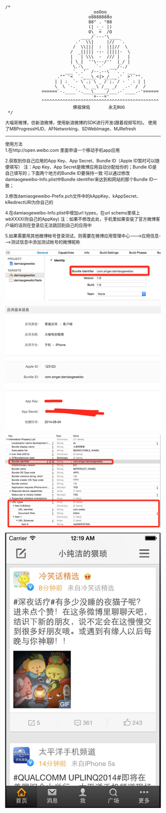 <pre>
/*
                                 _ooOoo_
                                o8888888o
                                88" . "88
                                (| -_- |)
                                O\  =  /O
                             ____/`---'\____
                           .'  \\|     |//  `.
                          /  \\|||  :  |||//  \
                         /  _||||| -:- |||||-  \
                         |   | \\\  -  /// |   |
                         | \_|  ''\---/''  |_/ |
                          \.-\__   `-`  ___/-./
                       ___`. .'  /--.--\  `. . ___
                    ."" '<  `.___\_<|>_/___.'  >' "".
                   | | :  `- \`.;`\ _ /`;.`/ - ` : | |
                   \  \ `-.   \_ __\ /__ _/   .-` /  /
              ======`-.____`-.___\_____/___.-`____.-'======
                                 `=---='
              ^^^^^^^^^^^^^^^^^^^^^^^^^^^^^^^^^^^^^^^^^^^^^
                          佛祖保佑       永无BUG
 */
</pre>
大喵哥微博，仿新浪微博，使用新浪微博的SDK进行开发(跟着视频写的)。
使用了MBProgressHUD、AFNetworking、SDWebImage、MJRefresh
***

使用方法<br/>
1.在http://open.weibo.com 里面申请一个移动手机app应用

2.获取到你自己应用的App Key、App Secret、Bundle ID（Apple ID暂时可以随便填写）
注：App Key、App Secret是微博应用自动分配给你的；Bundle ID是自己填写的；下面两个地方的Bundle ID要保持一致
可以通过修改damiaogeweibo-Info.plist中Bundle identifier来达到和网站的那个Bundle ID一致；

3.修改damiaogeweibo-Prefix.pch文件中的kAppKey、kAppSecret、kRedirectURI为你自己的

4.在damiaogeweibo-Info.plist中增加url types，在url schems里填上wbXXXX(你自己的AppKey)
注：如果不修改此处，手机里如果安装了官方微博客户端的话则在登录后无法跳回到自己的应用中

5.如果需要用其他微博帐号登录测试，则需要在微博应用管理中心--->应用信息--->测试信息中添加测试帐号的微博昵称





![alt Home](https://raw.githubusercontent.com/singer1026/damiaogeweibo/master/Screens/a.png)

![alt Home](https://raw.githubusercontent.com/singer1026/damiaogeweibo/master/Screens/b.png)

![alt Home](https://raw.githubusercontent.com/singer1026/damiaogeweibo/master/Screens/c.png)

![alt Home](https://raw.githubusercontent.com/singer1026/damiaogeweibo/master/Screens/1.png)